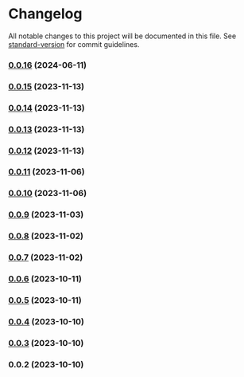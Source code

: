 # Changelog

All notable changes to this project will be documented in this file. See [standard-version](https://github.com/conventional-changelog/standard-version) for commit guidelines.

### [0.0.16](https://github.com/KDJack/uniui-crud/compare/v0.0.15...v0.0.16) (2024-06-11)

### [0.0.15](https://github.com/KDJack/uniui-crud/compare/v0.0.14...v0.0.15) (2023-11-13)

### [0.0.14](https://github.com/KDJack/uniui-crud/compare/v0.0.13...v0.0.14) (2023-11-13)

### [0.0.13](https://github.com/KDJack/uniui-crud/compare/v0.0.12...v0.0.13) (2023-11-13)

### [0.0.12](https://github.com/KDJack/uniui-crud/compare/v0.0.11...v0.0.12) (2023-11-13)

### [0.0.11](https://github.com/KDJack/uniui-crud/compare/v0.0.10...v0.0.11) (2023-11-06)

### [0.0.10](https://github.com/KDJack/uniui-crud/compare/v0.0.9...v0.0.10) (2023-11-06)

### [0.0.9](https://github.com/KDJack/uniui-crud/compare/v0.0.8...v0.0.9) (2023-11-03)

### [0.0.8](https://github.com/KDJack/uniui-crud/compare/v0.0.7...v0.0.8) (2023-11-02)

### [0.0.7](https://github.com/KDJack/uniui-crud/compare/v0.0.6...v0.0.7) (2023-11-02)

### [0.0.6](https://github.com/KDJack/uniui-crud/compare/v0.0.5...v0.0.6) (2023-10-11)

### [0.0.5](https://github.com/KDJack/uniui-crud/compare/v0.0.4...v0.0.5) (2023-10-11)

### [0.0.4](https://github.com/KDJack/uniui-crud/compare/v0.0.3...v0.0.4) (2023-10-10)

### [0.0.3](https://github.com/KDJack/uniui-crud/compare/v0.0.2...v0.0.3) (2023-10-10)

### 0.0.2 (2023-10-10)
